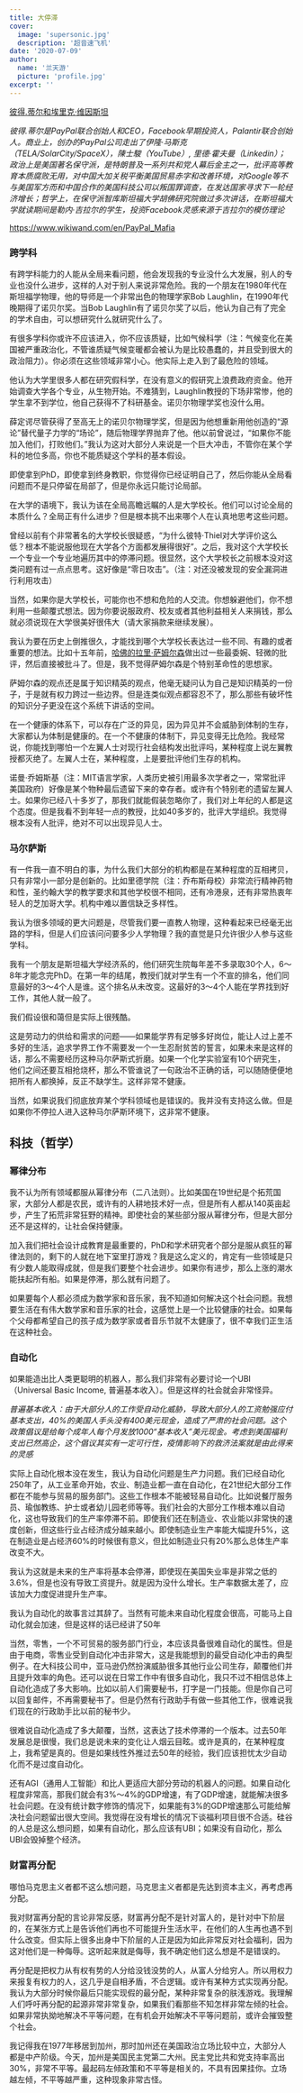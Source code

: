 ```yaml
---
title: 大停滞
cover:
  image: 'supersonic.jpg'
  description: '超音速飞机'
date: '2020-07-09'
author:
  name: '兰天游'    
  picture: 'profile.jpg'
excerpt: ''
---
```


[彼得.蒂尔和埃里克·维因斯坦](https://www.youtube.com/watch?v=nM9f0W2KD5s)

*彼得.蒂尔是PayPal联合创始人和CEO，Facebook早期投资人，Palantir联合创始人。商业上，创办的PayPal公司走出了伊隆·马斯克（TELA/SolarCity/SpaceX），陳士駿（YouTube）,
里德·霍夫曼（Linkedin）；政治上是美国著名保守派，是特朗普及一系列共和党人幕后金主之一，批评高等教育本质腐败无用，对中国大加关税平衡美国贸易赤字和改善环境，对Google等不与美国军方而和中国合作的美国科技公司以叛国罪调查，在发达国家寻求下一轮经济增长；哲学上，在保守派智库斯坦福大学胡佛研究院做过多次讲话，在斯坦福大学就读期间是勒内·吉拉尔的学生，投资Facebook灵感来源于吉拉尔的模仿理论*

https://www.wikiwand.com/en/PayPal_Mafia

### 跨学科

有跨学科能力的人能从全局来看问题，他会发现我的专业没什么大发展，别人的专业也没什么进步，这样的人对于别人来说非常危险。我的一个朋友在1980年代在斯坦福学物理，他的导师是一个非常出色的物理学家Bob Laughlin，在1990年代晚期得了诺贝尔奖。当Bob Laughlin有了诺贝尔奖了以后，他认为自己有了完全的学术自由，可以想研究什么就研究什么了。

有很多学科你或许不应该进入，你不应该质疑，比如气候科学（注：气候变化在美国被严重政治化，不管谁质疑气候变暖都会被认为是比较愚蠢的，并且受到很大的政治阻力）。你必须在这些领域非常小心。他实际上走入到了最危险的领域。

他认为大学里很多人都在研究假科学，在没有意义的假研究上浪费政府资金。他开始调查大学各个专业，从生物开始。不难猜到，Laughlin教授的下场非常惨，他的学生拿不到学位，他自己获得不了科研基金。诺贝尔物理学奖也没什么用。

薛定谔尽管获得了至高无上的诺贝尔物理学奖，但是因为他想重新用他创造的“源论”替代量子力学的“场论”，随后物理学界抛弃了他。他以前曾说过，“如果你不能加入他们，打败他们。”我认为这对大部分人来说是一个巨大冲击，不管你在某个学科的地位多高，你也不能质疑这个学科的基本假设。

即使拿到PhD，即使拿到终身教职，你觉得你已经证明自己了，然后你能从全局看问题而不是只停留在局部了，但是你永远只能讨论局部。

在大学的语境下，我认为该在全局高瞻远瞩的人是大学校长。他们可以讨论全局的本质什么？全局正有什么进步？但是根本挑不出来哪个人在认真地思考这些问题。

曾经以前有个非常著名的大学校长很疑惑，“为什么彼特·Thiel对大学评价这么低？根本不能说服他现在大学各个方面都发展得很好”。之后，我对这个大学校长一个专业一个专业地遍历其中的停滞问题。很显然，这个大学校长之前根本没对这类问题有过一点点思考。这好像是“零日攻击”。（注：对还没被发现的安全漏洞进行利用攻击）

当然，如果你是大学校长，可能你也不想和危险的人交流。你想躲避他们，你不想利用一些颠覆式想法。因为你要说服政府、校友或者其他利益相关人来捐钱，那么就必须说现在大学很美好很伟大（请大家捐款来继续发展）。

我认为要在历史上倒推很久，才能找到哪个大学校长表达过一些不同、有趣的或者重要的想法。比如十五年前，[哈佛的拉里·萨姆尔森](https:lantianyou.xyz/blogs/secular-stagnation)做出过一些最委婉、轻微的批评，然后直接被批斗了。但是，我不觉得萨姆尔森是个特别革命性的思想家。

萨姆尔森的观点还是属于知识精英的观点，他毫无疑问认为自己是知识精英的一份子，于是就有权力跨过一些边界。但是连类似观点都容忍不了，那么那些有破坏性的知识分子更没在这个系统下讲话的空间。

在一个健康的体系下，可以存在广泛的异见，因为异见并不会威胁到体制的生存，大家都认为体制是健康的。在一个不健康的体制下，异见变得无比危险。我经常说，你能找到哪怕一个左翼人士对现行社会结构发出批评吗，某种程度上说左翼教授都灭绝了。左翼人士在，某种程度，上是要批评他们生存的机构。

诺曼·乔姆斯基（注：MIT语言学家，人类历史被引用最多次学者之一，常常批评美国政府）好像是某个物种最后遗留下来的幸存者。或许有个特别老的遗留左翼人士。如果你已经八十多岁了，那我们就能假装忽略你了，我们对上年纪的人都是这个态度。但是我看不到年轻一点的教授，比如40多岁的，批评大学组织。我觉得根本没有人批评，绝对不可以出现异见人士。

### 马尔萨斯

有一件我一直不明白的事，为什么我们大部分的机构都是在某种程度的互相拷贝，只有非常小一部分是创新的。比如里德学院（注：乔布斯母校）非常流行精神药物和性，圣约翰大学的教学要求和其他学校很不相同，还有冷港泉，还有非常热衷年轻人的芝加哥大学。机构中难以置信缺乏多样性。

我认为很多领域的更大问题是，尽管我们要一直教人物理，这种看起来已经毫无出路的学科，但是人们应该问问要多少人学物理？我的直觉是只允许很少人参与这些学科。

我有一个朋友是斯坦福大学经济系的，他们研究生院每年差不多录取30个人，6～8年才能念完PhD。在第一年的结尾，教授们就对学生有一个不宣的排名，他们同意最好的3～4个人是谁。这个排名从未改变。这最好的3～4个人能在学界找到好工作，其他人就一般了。

我们假设很和蔼但是实际上很残酷。

这是劳动力的供给和需求的问题——如果能学界有足够多好岗位，能让人过上差不多好的生活，追求学界工作不需要发一个一生忍耐贫苦的誓言，如果未来是这样的话，那么不需要经历这种马尔萨斯式折磨。如果一个化学实验室有10个研究生，他们之间还要互相抢烧杯，那么不管谁说了一句政治不正确的话，可以随随便便地把所有人都换掉，反正不缺学生。这样非常不健康。

当然，如果说我们彻底放弃某个学科领域也是错误的。我并没有支持这么做。但是如果你不停拉人进入这种马尔萨斯环境下，这非常不健康。

## 科技（哲学）

### 幂律分布

我不认为所有领域都服从幂律分布（二八法则）。比如美国在19世纪是个拓荒国家，大部分人都是农民，或许有的人耕地技术好一点，但是所有人都从140英亩起步，产生了拓荒非常狂野的精神。即使社会的某些部分服从幂律分布，但是大部分还不是这样的，让社会保持健康。

加入我们把社会设计成教育是最重要的，PhD和学术研究者个部分是服从疯狂的幂律法则的，剩下的人就在地下室里打游戏？我是这么定义的，肯定有一些领域是只有少数人能取得成就，但是我们要整个社会进步。如果你有进步，那么上涨的潮水能扶起所有船。如果是停滞，那么就有问题了。

如果要每个人都必须成为数学家和音乐家，我不知道如何解决这个社会问题。我想要生活在有伟大数学家和音乐家的社会，这感觉上是一个比较健康的社会。如果每个父母都希望自己的孩子成为数学家或者音乐节就不太健康了，很不幸我们正生活在这种社会。

### 自动化

如果能造出比人类更聪明的机器人，那么我们非常有必要讨论一个UBI（Universal Basic Income, 普遍基本收入）。但是这样的社会就会非常怪异。

*普遍基本收入：由于大部分人的工作受自动化威胁，导致大部分人的工资勉强应付基本支出，40%的美国人手头没有400美元现金，造成了严肃的社会问题。这个政策倡议是给每个成年人每个月发放1000“基本收入”美元现金。考虑到美国福利支出已然高企，这个倡议其实有一定可行性，疫情影响下的救济法案就是由此得来的灵感*

实际上自动化根本没在发生，我认为自动化问题是生产力问题。我们已经自动化250年了，从工业革命开始，农业、制造业都一直在自动化，在21世纪大部分工作都在不能参与贸易的服务部门。这些工作根本不能被轻易自动化。比如说餐厅服务员、瑜伽教练、护士或者幼儿园老师等等。我们社会的大部分工作根本难以自动化，这也导致我们的生产率停滞不前。即使我们还在制造业、农业能以非常快的速度创新，但这些行业占经济成分越来越小。即使制造业生产率能大幅提升5%，这在制造业是占经济60%的时候很有意义，但比如制造业只有20%那么总体生产率改变不大。

我认为这就是未来的生产率将基本会停滞，即使现在美国失业率是非常之低的3.6%，但是也没有导致工资提升。就是因为没什么增长。生产率数据太差了，应该加大力度促进提升生产率。

我认为自动化的故事言过其辞了。当然有可能未来自动化程度会很高，可能马上自动化就会加速，但是这样的话已经讲了50年

当然，零售，一个不可贸易的服务部门行业，本应该具备很难自动化的属性。但是由于电商，零售业受到自动化冲击非常大，这是我能想到的最受自动化冲击的典型例子。在大科技公司中，亚马逊仍然扮演威胁很多其他行业公司生存，颠覆他们并且提升效率的角色。还可以说在日常工作中有很多自动化，我只不过不相信总体上自动化造成了多大影响。比如以前人们需要秘书，打字是一门技能。但是你自己可以回复邮件，不再需要秘书了。但是仍然有行政助手有做一些其他工作，很难说我们现在的行政助手比以前的秘书少。

很难说自动化造成了多大颠覆，当然，这表达了技术停滞的一个版本。过去50年发展总是很慢，我们总是说未来的变化让人烟云目眩。或许是真的，在某种程度上，我希望是真的。但是如果线性外推过去50年的经验，我们应该担忧太少自动化而不是过度自动化。

还有AGI（通用人工智能）和比人更适应大部分劳动的机器人的问题。如果自动化程度非常高，那我们就会有3%～4%的GDP增速，有了GDP增速，就能解决很多社会问题。在没有统计数字修饰的情况下，如果能有3%的GDP增速那么可能给解决社会问题留出很大空间。我觉得在没有增长的情况下谈福利项目很不合适。硅谷的人总是这么想问题，如果有自动化，那么应该有UBI；如果没有自动化，那么UBI会毁掉整个经济。

### 财富再分配

哪怕马克思主义者都不这么想问题，马克思主义者都是先达到资本主义，再考虑再分配。

我对财富再分配的言论非常反感，财富再分配不是针对富人的，是针对中下阶层的，在某张方式上是告诉他们再也不可能提升生活水平，在他们的人生再也遇不到什么改变。但实际上很多出身中下阶层的人正是因为如此非常反对社会福利，因为这对他们是一种侮辱。这听起来就是侮辱，我不确定他们这么想是不是错误的。

再分配是把权力从有权有势的人分给没钱没势的人，从富人分给穷人。所以用权力来报复有权力的人，这几乎是自相矛盾，不合逻辑。或许有某种方式实现再分配。我认为大部分时候你最后只能实现假的最分配，某种非常复杂的肤浅游戏。我理解人们呼吁再分配的起源非常非常复杂，如果我们看那些不知怎样非常左倾的社会。如果非常执拗地解决不平等问题，在有机会开始解决不平等问题前，或许会摧毁整个社会。

我记得我在1977年移居到加州，那时加州还在美国政治立场比较中立，大部分人都是中产阶级。今天，加州是美国民主党第二大州。民主党比共和党支持率高出30%，非常不平等。最起码左倾政策和不平等是相关的，不具有因果挂你。立场越左倾，不平等越严重，这种现象非常古怪。
